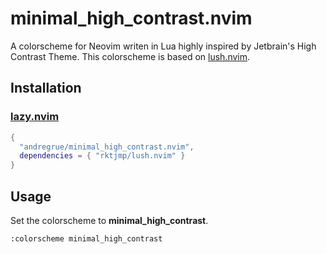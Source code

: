 # minimal_high_contrast.nvim

A colorscheme for Neovim writen in Lua highly inspired by Jetbrain's High Contrast Theme.
This colorscheme is based on [lush.nvim](https://github.com/rktjmp/lush.nvim).

## Installation

### [lazy.nvim](https://github.com/folke/lazy.nvim)

```lua
{
  "andregrue/minimal_high_contrast.nvim",
  dependencies = { "rktjmp/lush.nvim" }
}
```

## Usage

Set the colorscheme to **minimal_high_contrast**.

```nvim
:colorscheme minimal_high_contrast
```
